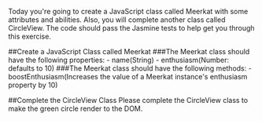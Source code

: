 Today you're going to create a JavaScript class called Meerkat with some attributes and abilities.  Also, you will complete another class called CircleView.
The code should pass the Jasmine tests to help get you through this exercise.

##Create a JavaScript Class called Meerkat
###The Meerkat class should have the following properties:
	-  name(String)
	-  enthusiasm(Number: defaults to 10)
###The Meerkat class should have the following methods:
	-  boostEnthusiasm(Increases the value of a Meerkat instance's enthusiasm property by 10)

##Complete the CircleView Class
Please complete the CircleView class to make the green circle render to the DOM.